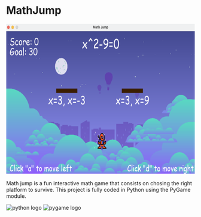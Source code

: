 # MathJump

<div align="left">
  <img src="Assets/mathjumpgame.png" height="400" alt="mathjump"  />
</div>

Math jump is a fun interactive math game that consists on chosing the right platform to survive. This project is fully coded in Python using the PyGame module.

<div align="left">
  <img src="https://cdn.jsdelivr.net/gh/devicons/devicon/icons/python/python-original.svg" height="100" alt="python logo"  />
  <img src="https://www.pygame.org/docs/_static/pygame_logo.svg" height="100" alt="pygame logo"  />
</div>


